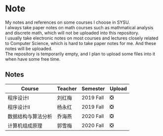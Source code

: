 # Note

My notes and references on some courses I choose in SYSU.  
I always take paper notes on math courses such as mathmatical analysis and discrete math, which will not be uploaded into this repository.  
I usually take electronic notes on most courses and lectures closely related to Computer Science, which is hard to take paper notes for me. And these notes will be uploaded.  
The repository is temporarily empty, and I plan to upload some files into it when have some free time.

## Notes

| Course             | Teacher | Semester  | Upload                        |
| ------------------ | ------- | --------- | ----------------------------- |
| 程序设计I          | 刘红梅  | 2019 Fall | :negative_squared_cross_mark: |
| 程序设计II         | 杨永红  | 2019 Fall | :negative_squared_cross_mark: |
| 数据结构与算法分析 | 乔海燕  | 2020 Fall | :negative_squared_cross_mark: |
| 计算机组成原理     | 郭雪梅  | 2020 Fall | :negative_squared_cross_mark: |

